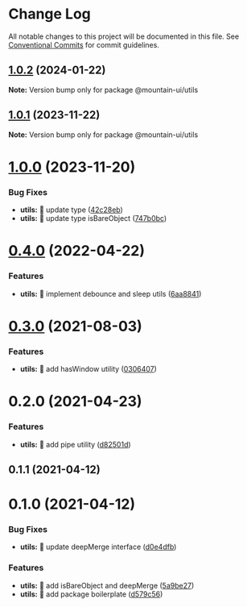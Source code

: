 # Change Log

All notable changes to this project will be documented in this file.
See [Conventional Commits](https://conventionalcommits.org) for commit guidelines.

## [1.0.2](https://github.com/tonyghiani/mountain-ui/compare/@mountain-ui/utils@1.0.1...@mountain-ui/utils@1.0.2) (2024-01-22)

**Note:** Version bump only for package @mountain-ui/utils

## [1.0.1](https://github.com/tonyghiani/mountain-ui/compare/@mountain-ui/utils@1.0.0...@mountain-ui/utils@1.0.1) (2023-11-22)

**Note:** Version bump only for package @mountain-ui/utils

# [1.0.0](https://github.com/tonyghiani/mountain-ui/compare/@mountain-ui/utils@0.4.0...@mountain-ui/utils@1.0.0) (2023-11-20)

### Bug Fixes

- **utils:** 🐛 update type ([42c28eb](https://github.com/tonyghiani/mountain-ui/commit/42c28eb330865e0e44ec2a6e2c1814d9496f4f98))
- **utils:** 🐛 update type isBareObject ([747b0bc](https://github.com/tonyghiani/mountain-ui/commit/747b0bc555987d434771dd78b57048fc6b6b8f42))

# [0.4.0](https://github.com/tonyghiani/mountain-ui/compare/@mountain-ui/utils@0.3.0...@mountain-ui/utils@0.4.0) (2022-04-22)

### Features

- **utils:** 🎸 implement debounce and sleep utils ([6aa8841](https://github.com/tonyghiani/mountain-ui/commit/6aa88415767ce92686f198e8588a8bd8454e4909))

# [0.3.0](https://github.com/tonyghiani/mountain-ui/compare/@mountain-ui/utils@0.2.0...@mountain-ui/utils@0.3.0) (2021-08-03)

### Features

- **utils:** 🎸 add hasWindow utility ([0306407](https://github.com/tonyghiani/mountain-ui/commit/030640761f1f0138ed80cc9a526397b02f36f878))

# 0.2.0 (2021-04-23)

### Features

- **utils:** 🎸 add pipe utility ([d82501d](https://github.com/tonyghiani/mountain-ui/commit/d82501db974829323fa419b8e0c165ddff366aa3))

## 0.1.1 (2021-04-12)

# 0.1.0 (2021-04-12)

### Bug Fixes

- **utils:** 🐛 update deepMerge interface ([d0e4dfb](https://github.com/tonyghiani/mountain-ui/commit/d0e4dfb587c3d342bbefdf28bb46103b49df31f4))

### Features

- **utils:** 🎸 add isBareObject and deepMerge ([5a9be27](https://github.com/tonyghiani/mountain-ui/commit/5a9be279473f4c6defb907302675ec7af29f75d0))
- **utils:** 🎸 add package boilerplate ([d579c56](https://github.com/tonyghiani/mountain-ui/commit/d579c5663d0b29ce8af523141a1cc5cecd0cdde4))
